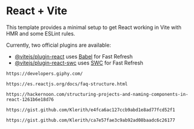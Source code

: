 # React + Vite

This template provides a minimal setup to get React working in Vite with HMR and some ESLint rules.

Currently, two official plugins are available:

- [@vitejs/plugin-react](https://github.com/vitejs/vite-plugin-react/blob/main/packages/plugin-react/README.md) uses [Babel](https://babeljs.io/) for Fast Refresh
- [@vitejs/plugin-react-swc](https://github.com/vitejs/vite-plugin-react-swc) uses [SWC](https://swc.rs/) for Fast Refresh

`https://developers.giphy.com/`

`https://es.reactjs.org/docs/faq-structure.html`

`https://hackernoon.com/structuring-projects-and-naming-components-in-react-1261b6e18d76`

`https://gist.github.com/Klerith/e4fca6ac127ccb9abd1e8ad77fcd52f1`

`https://gist.github.com/Klerith/ca7e57fae3c9ab92ad08baadc6c26177`